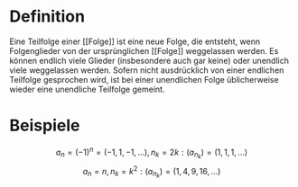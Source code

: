 # Definition
Eine Teilfolge einer [[Folge]] ist eine neue Folge, die entsteht, wenn Folgenglieder von der ursprünglichen [[Folge]] weggelassen werden. Es können endlich viele Glieder (insbesondere auch gar keine) oder unendlich viele weggelassen werden. Sofern nicht ausdrücklich von einer endlichen Teilfolge gesprochen wird, ist bei einer unendlichen Folge üblicherweise wieder eine unendliche Teilfolge gemeint. 
# Beispiele
$$a_n = (-1)^n = (-1, 1, -1,...), n_k=2k: (a_{n_k}) = (1,1,1,\dots)$$
$$a_n = n, n_k=k^2: (a_{n_k}) = (1,4,9,16, \dots) $$
